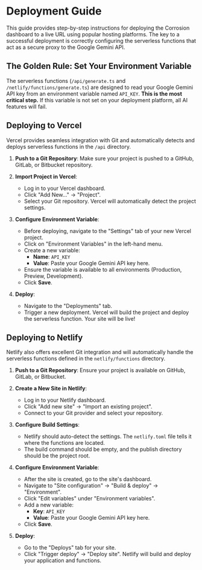 # Deployment Guide

This guide provides step-by-step instructions for deploying the Corrosion dashboard to a live URL using popular hosting platforms. The key to a successful deployment is correctly configuring the serverless functions that act as a secure proxy to the Google Gemini API.

## The Golden Rule: Set Your Environment Variable

The serverless functions (`/api/generate.ts` and `/netlify/functions/generate.ts`) are designed to read your Google Gemini API key from an environment variable named `API_KEY`. **This is the most critical step.** If this variable is not set on your deployment platform, all AI features will fail.

## Deploying to Vercel

Vercel provides seamless integration with Git and automatically detects and deploys serverless functions in the `/api` directory.

1.  **Push to a Git Repository**: Make sure your project is pushed to a GitHub, GitLab, or Bitbucket repository.

2.  **Import Project in Vercel**:
    -   Log in to your Vercel dashboard.
    -   Click "Add New..." -> "Project".
    -   Select your Git repository. Vercel will automatically detect the project settings.

3.  **Configure Environment Variable**:
    -   Before deploying, navigate to the "Settings" tab of your new Vercel project.
    -   Click on "Environment Variables" in the left-hand menu.
    -   Create a new variable:
        -   **Name**: `API_KEY`
        -   **Value**: Paste your Google Gemini API key here.
    -   Ensure the variable is available to all environments (Production, Preview, Development).
    -   Click **Save**.

4.  **Deploy**:
    -   Navigate to the "Deployments" tab.
    -   Trigger a new deployment. Vercel will build the project and deploy the serverless function. Your site will be live!

## Deploying to Netlify

Netlify also offers excellent Git integration and will automatically handle the serverless functions defined in the `netlify/functions` directory.

1.  **Push to a Git Repository**: Ensure your project is available on GitHub, GitLab, or Bitbucket.

2.  **Create a New Site in Netlify**:
    -   Log in to your Netlify dashboard.
    -   Click "Add new site" -> "Import an existing project".
    -   Connect to your Git provider and select your repository.

3.  **Configure Build Settings**:
    -   Netlify should auto-detect the settings. The `netlify.toml` file tells it where the functions are located.
    -   The build command should be empty, and the publish directory should be the project root.

4.  **Configure Environment Variable**:
    -   After the site is created, go to the site's dashboard.
    -   Navigate to "Site configuration" -> "Build & deploy" -> "Environment".
    -   Click "Edit variables" under "Environment variables".
    -   Add a new variable:
        -   **Key**: `API_KEY`
        -   **Value**: Paste your Google Gemini API key here.
    -   Click **Save**.

5.  **Deploy**:
    -   Go to the "Deploys" tab for your site.
    -   Click "Trigger deploy" -> "Deploy site". Netlify will build and deploy your application and functions.
